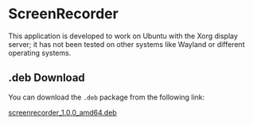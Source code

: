 # ScreenRecorder

This application is developed to work on Ubuntu with the Xorg display server; it has not been tested on other systems like Wayland or different operating systems.

## .deb Download

You can download the `.deb` package from the following link:

[screenrecorder_1.0.0_amd64.deb](https://github.com/huseyincorakli/screenrecorder/tree/main/releases/screenrecorder_1.0.0_amd64.deb)
